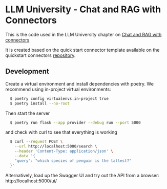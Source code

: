 # LLM University - Chat and RAG with Connectors

This is the code used in the LLM University chapter on [Chat and RAG with connectors](https://txt.cohere.com/rag-chatbot-connector/)


It is created based on the quick start connector template available on the quickstart connectors [repository](https://github.com/cohere-ai/quick-start-connectors/tree/main/_template_).

## Development

Create a virtual environment and install dependencies with poetry. We recommend using in-project virtual environments:

```bash
  $ poetry config virtualenvs.in-project true
  $ poetry install --no-root
```

Then start the server

```bash
  $ poetry run flask --app provider --debug run --port 5000
```

and check with curl to see that everything is working

```bash
  $ curl --request POST \
    --url http://localhost:5000/search \
    --header 'Content-Type: application/json' \
    --data '{
    "query": "which species of penguin is the tallest?"
  }'
```

Alternatively, load up the Swagger UI and try out the API from a browser: http://localhost:5000/ui/
